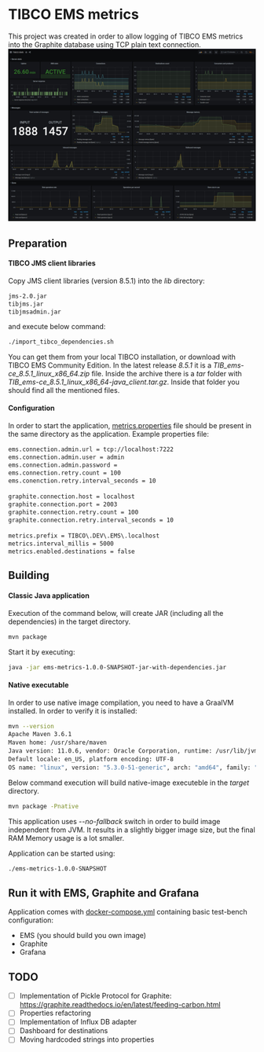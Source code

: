 # TIBCO EMS metrics
This project was created in order to allow logging of TIBCO EMS metrics into the Graphite database using TCP plain text connection.
![Grafana Dashboard](pics/grafana_dashboard.jpg?raw=true)

## Preparation
#### TIBCO JMS client libraries
Copy JMS client libraries (version 8.5.1) into the *lib* directory:
```
jms-2.0.jar
tibjms.jar
tibjmsadmin.jar
```
and execute below command:
```bash 
./import_tibco_dependencies.sh 
```
You can get them from your local TIBCO installation, or download with TIBCO EMS Community Edition.
In the latest release *8.5.1* it is a *TIB_ems-ce_8.5.1_linux_x86_64.zip* file.
Inside the archive there is a *tar* folder with *TIB_ems-ce_8.5.1_linux_x86_64-java_client.tar.gz*.
Inside that folder you should find all the mentioned files.

#### Configuration
In order to start the application, [metrics.properties](metrics.properties) file should be present in the same directory as the application.
Example properties file:
```properties
ems.connection.admin.url = tcp://localhost:7222
ems.connection.admin.user = admin
ems.connection.admin.password =
ems.connection.retry.count = 100
ems.conenction.retry.interval_seconds = 10
  
graphite.connection.host = localhost
graphite.connection.port = 2003
graphite.connection.retry.count = 100
graphite.connection.retry.interval_seconds = 10

metrics.prefix = TIBCO\.DEV\.EMS\.localhost
metrics.interval_millis = 5000
metrics.enabled.destinations = false
```

## Building
#### Classic Java application
Execution of the command below, will create JAR (including all the dependencies) in the target directory.
```bash
mvn package
```

Start it by executing:
```bash
java -jar ems-metrics-1.0.0-SNAPSHOT-jar-with-dependencies.jar
```

#### Native executable
In order to use native image compilation, you need to have a GraalVM installed.
In order to verify it is installed:
```bash
mvn --version
Apache Maven 3.6.1
Maven home: /usr/share/maven
Java version: 11.0.6, vendor: Oracle Corporation, runtime: /usr/lib/jvm/graalvm-ce-java11-20.0.0
Default locale: en_US, platform encoding: UTF-8
OS name: "linux", version: "5.3.0-51-generic", arch: "amd64", family: "unix"
```
Below command execution will build native-image executeble in the *target* directory.
```bash
mvn package -Pnative
```
This application uses *--no-fallback* switch in order to build image independent from JVM.
It results in a slightly bigger image size, but the final RAM Memory usage is a lot smaller.

Application can be started using:
```bash 
./ems-metrics-1.0.0-SNAPSHOT
```

## Run it with EMS, Graphite and Grafana
Application comes with [docker-compose.yml](docker/docker-compose.yml) containing basic test-bench configuration:
* EMS (you should build you own image)
* Graphite
* Grafana

## TODO
- [ ] Implementation of Pickle Protocol for Graphite: https://graphite.readthedocs.io/en/latest/feeding-carbon.html
- [ ] Properties refactoring
- [ ] Implementation of Influx DB adapter
- [ ] Dashboard for destinations
- [ ] Moving hardcoded strings into properties